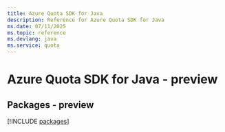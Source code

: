 ```yaml
---
title: Azure Quota SDK for Java
description: Reference for Azure Quota SDK for Java
ms.date: 07/11/2025
ms.topic: reference
ms.devlang: java
ms.service: quota
---
```

# Azure Quota SDK for Java - preview
## Packages - preview
[!INCLUDE [packages](quota-index.md)]